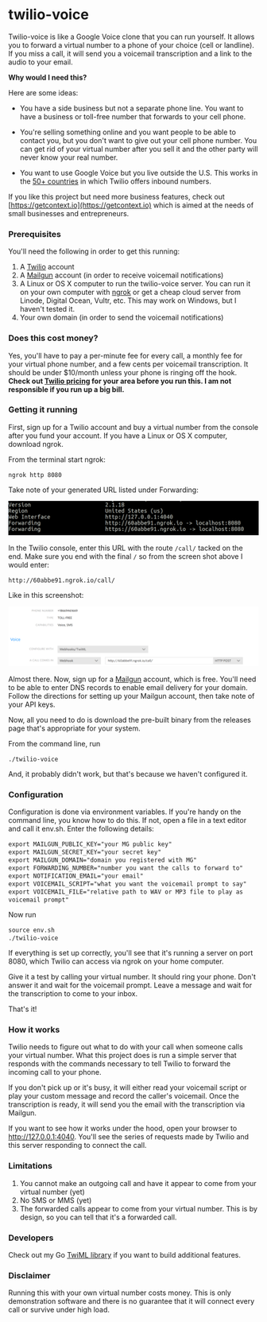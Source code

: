 twilio-voice
===
Twilio-voice is like a Google Voice clone that you can run yourself.  It allows you to forward a virtual number to a phone of your choice (cell or landline).  If you miss a call, it will send you a voicemail transcription and a link to the audio to your email.

**Why would I need this?**

Here are some ideas:

* You have a side business but not a separate phone line.  You want to have a business or toll-free number that forwards to your cell phone.

* You're selling something online and you want people to be able to contact you, but you don't want to give out your cell phone number.  You can get rid of your virtual number after you sell it and the other party will never know your real number.

* You want to use Google Voice but you live outside the U.S.  This works in the [50+ countries](https://support.twilio.com/hc/en-us/articles/223183068-Twilio-international-phone-number-availability-and-their-capabilities) in which Twilio offers inbound numbers.

If you like this project but need more business features, check out [https://getcontext.io](https://getcontext.io) which is aimed at the needs of small businesses and entrepreneurs.

### Prerequisites

You'll need the following in order to get this running:

1. A [Twilio](https://twilio.com) account
2. A [Mailgun](https://mailgun.com) account (in order to receive voicemail notifications)
3.  A Linux or OS X computer to run the twilio-voice server.  You can run it on your own computer with [ngrok](https://ngrok.io) or get a cheap cloud server from Linode, Digital Ocean, Vultr, etc. This may work on Windows, but I haven't tested it.
4.  Your own domain (in order to send the voicemail notifications)

### Does this cost money?

Yes, you'll have to pay a per-minute fee for every call, a monthly fee for your virtual phone number, and a few cents per voicemail transcription.  It should be under $10/month unless your phone is ringing off the hook.  **Check out [Twilio pricing](https://www.twilio.com/voice/pricing) for your area before you run this.  I am not responsible if you run up a big bill.**  

### Getting it running

First, sign up for a Twilio account and buy a virtual number from the console after you fund your account.  If you have a Linux or OS X computer, download ngrok.

From the terminal start ngrok:

```
ngrok http 8080
```

Take note of your generated URL listed under Forwarding:

![ngrok config](img/ngrok.png)

In the Twilio console, enter this URL with the route `/call/` tacked on the end.  Make sure you end with the final `/` so from the screen shot above I would enter:

```
http://60abbe91.ngrok.io/call/
```

Like in this screenshot:

![Twilio config](img/twilio.png)

Almost there.  Now, sign up for a [Mailgun](https://mailgun.com) account, which is free.  You'll need to be able to enter DNS records to enable email delivery for your domain.  Follow the directions for setting up your Mailgun account, then take note of your API keys.  

Now, all you need to do is download the pre-built binary from the releases page that's appropriate for your system.

From the command line, run

```
./twilio-voice
```

And, it probably didn't work, but that's because we haven't configured it.

### Configuration

Configuration is done via environment variables.  If you're handy on the command line, you know how to do this.  If not, open a file in a text editor and call it env.sh.  Enter the following details:

```
export MAILGUN_PUBLIC_KEY="your MG public key"
export MAILGUN_SECRET_KEY="your secret key"
export MAILGUN_DOMAIN="domain you registered with MG"
export FORWARDING_NUMBER="number you want the calls to forward to"
export NOTIFICATION_EMAIL="your email"
export VOICEMAIL_SCRIPT="what you want the voicemail prompt to say"
export VOICEMAIL_FILE="relative path to WAV or MP3 file to play as voicemail prompt"
```

Now run 

```
source env.sh
./twilio-voice
```

If everything is set up correctly, you'll see that it's running a server on port 8080, which Twilio can access via ngrok on your home computer.

Give it a test by calling your virtual number.  It should ring your phone.  Don't answer it and wait for the voicemail prompt.  Leave a message and wait for the transcription to come to your inbox. 

That's it!

### How it works

Twilio needs to figure out what to do with your call when someone calls your virtual number.  What this project does is run a simple server that responds with the commands necessary to tell Twilio to forward the incoming call to your phone. 

If you don't pick up or it's busy, it will either read your voicemail script or play your custom message and record the caller's voicemail.  Once the transcription is ready, it will send you the email with the transcription via Mailgun.

If you want to see how it works under the hood, open your browser to http://127.0.0.1:4040.  You'll see the series of requests made by Twilio and this server responding to connect the call.

### Limitations

1.  You cannot make an outgoing call and have it appear to come from your virtual number (yet)
2.  No SMS or MMS (yet)
3.  The forwarded calls appear to come from your virtual number.  This is by design, so you can tell that it's a forwarded call.

### Developers

Check out my Go [TwiML library](https://github.com/BTBurke/twiml) if you want to build additional features.

### Disclaimer

Running this with your own virtual number costs money.  This is only demonstration software and there is no guarantee that it will connect every call or survive under high load.